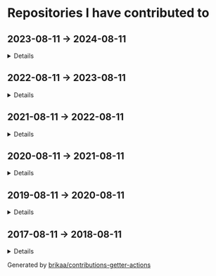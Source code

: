 # Repositories I have contributed to

## 2023-08-11 -> 2024-08-11

<details>

### ⭐ [antonkomarev/github-profile-views-counter](https://github.com/antonkomarev/github-profile-views-counter) - [2 commits](https://github.com/antonkomarev/github-profile-views-counter/commits?author=Brikaa&since=2023-08-11&until=2024-08-12) - PHP
It counts how many times your GitHub profile has been viewed. Free cloud micro-service.

### ⭐ [engineer-man/piston](https://github.com/engineer-man/piston) - [6 commits](https://github.com/engineer-man/piston/commits?author=Brikaa&since=2023-08-11&until=2024-08-12) - JavaScript
A high performance general purpose code execution engine.

### [envicutor/envicutor](https://github.com/envicutor/envicutor) - [106 commits](https://github.com/envicutor/envicutor/commits?author=Brikaa&since=2023-08-11&until=2024-08-12) - Rust
Source code for the Envicutor code execution system.

### [Brikaa/gpa-calculator](https://github.com/Brikaa/gpa-calculator) - [1 commit](https://github.com/Brikaa/gpa-calculator/commits?author=Brikaa&since=2023-08-11&until=2024-08-12) - JavaScript
Calculate your expected GPA on http://newecom.fci.cu.edu.eg/

### [envicutor/drafts](https://github.com/envicutor/drafts) - [131 commits](https://github.com/envicutor/drafts/commits?author=Brikaa&since=2023-08-11&until=2024-08-12) - no primary language
Issues and drafts for Envicutor

### [zeitwlamoon/zeitwlamoon.github.io](https://github.com/zeitwlamoon/zeitwlamoon.github.io) - [77 commits](https://github.com/zeitwlamoon/zeitwlamoon.github.io/commits?author=Brikaa&since=2023-08-11&until=2024-08-12) - HTML
Discover Egypt through the eyes of Zeit W Lamoon, the Dubai-based destination to a culinary taste sensation. Established in 2021, Zeit W Lamoon means ‘Oil and lemon,’ which form an authentic Egyptian mixture to spice up the “Fava Beans” dish, also known as “Foul Medammes,” the primary element of Egyptian street food.

### [Brikaa/dotfiles](https://github.com/Brikaa/dotfiles) - [34 commits](https://github.com/Brikaa/dotfiles/commits?author=Brikaa&since=2023-08-11&until=2024-08-12) - Shell
My dotfiles

### [Brikaa/piston-test-tools](https://github.com/Brikaa/piston-test-tools) - [5 commits](https://github.com/Brikaa/piston-test-tools/commits?author=Brikaa&since=2023-08-11&until=2024-08-12) - Python
no description

### [Brikaa/newecom-monitor](https://github.com/Brikaa/newecom-monitor) - [3 commits](https://github.com/Brikaa/newecom-monitor/commits?author=Brikaa&since=2023-08-11&until=2024-08-12) - Python
Monitor the registration status in http://newecom.fci-cu.edu.eg/

### [Brikaa/brikaa.github.io](https://github.com/Brikaa/brikaa.github.io) - [1 commit](https://github.com/Brikaa/brikaa.github.io/commits?author=Brikaa&since=2023-08-11&until=2024-08-12) - HTML
Omar Brikaa's personal website.

### [Brikaa/problem-solving](https://github.com/Brikaa/problem-solving) - [132 commits](https://github.com/Brikaa/problem-solving/commits?author=Brikaa&since=2023-08-11&until=2024-08-12) - C++
Problems solved in the problem solving course

### [Brikaa/distributed-systems-assignment-2](https://github.com/Brikaa/distributed-systems-assignment-2) - [93 commits](https://github.com/Brikaa/distributed-systems-assignment-2/commits?author=Brikaa&since=2023-08-11&until=2024-08-12) - Java
Usage of Java EE to implement an elearning system with a microservices architecture

### [Brikaa/tools-3-project](https://github.com/Brikaa/tools-3-project) - [87 commits](https://github.com/Brikaa/tools-3-project/commits?author=Brikaa&since=2023-08-11&until=2024-08-12) - Go
no description

### [Brikaa/security-assignment-2](https://github.com/Brikaa/security-assignment-2) - [68 commits](https://github.com/Brikaa/security-assignment-2/commits?author=Brikaa&since=2023-08-11&until=2024-08-12) - Java
Penetration testing, fixing vulnerabilities

### [Brikaa/distributed-systems-assignment-1](https://github.com/Brikaa/distributed-systems-assignment-1) - [45 commits](https://github.com/Brikaa/distributed-systems-assignment-1/commits?author=Brikaa&since=2023-08-11&until=2024-08-12) - Java
Socket programming to create a book borrowing application

### [envicutor/documentation](https://github.com/envicutor/documentation) - [35 commits](https://github.com/envicutor/documentation/commits?author=Brikaa&since=2023-08-11&until=2024-08-12) - TeX
Envicutor code execution system documentation

### [Brikaa/security-assignment-1](https://github.com/Brikaa/security-assignment-1) - [29 commits](https://github.com/Brikaa/security-assignment-1/commits?author=Brikaa&since=2023-08-11&until=2024-08-12) - JavaScript
DES, RSA, penetration testing, security improvements to an open-source website

### [Brikaa/ml-assignment-3](https://github.com/Brikaa/ml-assignment-3) - [27 commits](https://github.com/Brikaa/ml-assignment-3/commits?author=Brikaa&since=2023-08-11&until=2024-08-12) - Python
SVM using scikit-learn, MLP and CNN using Keras

### [Brikaa/soft-computing-assignment-3](https://github.com/Brikaa/soft-computing-assignment-3) - [21 commits](https://github.com/Brikaa/soft-computing-assignment-3/commits?author=Brikaa&since=2023-08-11&until=2024-08-12) - Rust
A fuzzy control system

### [Brikaa/soft-computing-assignment-4](https://github.com/Brikaa/soft-computing-assignment-4) - [21 commits](https://github.com/Brikaa/soft-computing-assignment-4/commits?author=Brikaa&since=2023-08-11&until=2024-08-12) - Rust
A neural network with configurable number of layers and activation functions

### [envicutor/docs-builder](https://github.com/envicutor/docs-builder) - [20 commits](https://github.com/envicutor/docs-builder/commits?author=Brikaa&since=2023-08-11&until=2024-08-12) - Makefile
Utilities to build the docs

### [Brikaa/theory-assignment-2](https://github.com/Brikaa/theory-assignment-2) - [20 commits](https://github.com/Brikaa/theory-assignment-2/commits?author=Brikaa&since=2023-08-11&until=2024-08-12) - Java
NFA, DFA

### [Brikaa/soft-computing-assignment-2](https://github.com/Brikaa/soft-computing-assignment-2) - [18 commits](https://github.com/Brikaa/soft-computing-assignment-2/commits?author=Brikaa&since=2023-08-11&until=2024-08-12) - Rust
Genetic algorithm for curve fitting

### [envicutor/docs-workflows](https://github.com/envicutor/docs-workflows) - [18 commits](https://github.com/envicutor/docs-workflows/commits?author=Brikaa&since=2023-08-11&until=2024-08-12) - no primary language
Common GitHub workflows that are used in building and deploying the docs

### [Brikaa/ml-assignment-1](https://github.com/Brikaa/ml-assignment-1) - [17 commits](https://github.com/Brikaa/ml-assignment-1/commits?author=Brikaa&since=2023-08-11&until=2024-08-12) - HTML
Linear regression using scikit-learn, logistic regression from scratch

### [Brikaa/security-des-task](https://github.com/Brikaa/security-des-task) - [10 commits](https://github.com/Brikaa/security-des-task/commits?author=Brikaa&since=2023-08-11&until=2024-08-12) - Rust
no description

### [Brikaa/ml-assignment-2](https://github.com/Brikaa/ml-assignment-2) - [5 commits](https://github.com/Brikaa/ml-assignment-2/commits?author=Brikaa&since=2023-08-11&until=2024-08-12) - Python
Decision trees using scikit-learn, KNN from scratch

### [Brikaa/web-engineering-presentation](https://github.com/Brikaa/web-engineering-presentation) - [4 commits](https://github.com/Brikaa/web-engineering-presentation/commits?author=Brikaa&since=2023-08-11&until=2024-08-12) - TypeScript
no description

### [Brikaa/cloud-task-3](https://github.com/Brikaa/cloud-task-3) - [2 commits](https://github.com/Brikaa/cloud-task-3/commits?author=Brikaa&since=2023-08-11&until=2024-08-12) - Shell
no description

### [Brikaa/Brikaa](https://github.com/Brikaa/Brikaa) - [1 commit](https://github.com/Brikaa/Brikaa/commits?author=Brikaa&since=2023-08-11&until=2024-08-12) - no primary language
no description

### [cs-math/gpa-calc](https://github.com/cs-math/gpa-calc) - [1 commit](https://github.com/cs-math/gpa-calc/commits?author=Brikaa&since=2023-08-11&until=2024-08-12) - Python
Calculate your expected GPA on newecom.fci.cu.edu.eg

### [Brikaa/remote-presentation-control](https://github.com/Brikaa/remote-presentation-control) - [1 commit](https://github.com/Brikaa/remote-presentation-control/commits?author=Brikaa&since=2023-08-11&until=2024-08-12) - HTML
Simple tool to simulate left and right arrow keys remotely

### [Brikaa/theory-task-1](https://github.com/Brikaa/theory-task-1) - [1 commit](https://github.com/Brikaa/theory-task-1/commits?author=Brikaa&since=2023-08-11&until=2024-08-12) - Java
no description

### [Brikaa/theory-task-2](https://github.com/Brikaa/theory-task-2) - [1 commit](https://github.com/Brikaa/theory-task-2/commits?author=Brikaa&since=2023-08-11&until=2024-08-12) - no primary language
no description

### [Brikaa/security-rsa-task](https://github.com/Brikaa/security-rsa-task) - [1 commit](https://github.com/Brikaa/security-rsa-task/commits?author=Brikaa&since=2023-08-11&until=2024-08-12) - C++
no description

### [envicutor/assets](https://github.com/envicutor/assets) - [1 commit](https://github.com/envicutor/assets/commits?author=Brikaa&since=2023-08-11&until=2024-08-12) - no primary language
no description

</details>

## 2022-08-11 -> 2023-08-11

<details>

### ⭐ [microsoft/vscode](https://github.com/microsoft/vscode) - [1 commit](https://github.com/microsoft/vscode/commits?author=Brikaa&since=2022-08-11&until=2023-08-12) - TypeScript
Visual Studio Code

### ⭐ [excalidraw/excalidraw](https://github.com/excalidraw/excalidraw) - [1 commit](https://github.com/excalidraw/excalidraw/commits?author=Brikaa&since=2022-08-11&until=2023-08-12) - TypeScript
Virtual whiteboard for sketching hand-drawn like diagrams

### [engineer-man/emkc](https://github.com/engineer-man/emkc) - [2 commits](https://github.com/engineer-man/emkc/commits?author=Brikaa&since=2022-08-11&until=2023-08-12) - JavaScript
Engineer Man Knowledge Center

### [cs-math/cs-math.github.io](https://github.com/cs-math/cs-math.github.io) - [1 commit](https://github.com/cs-math/cs-math.github.io/commits?author=Brikaa&since=2022-08-11&until=2023-08-12) - JavaScript
Code for /dev/null team in Cairo University CS-Math Society

### [sda-assignment/sda-assignment](https://github.com/sda-assignment/sda-assignment) - [168 commits](https://github.com/sda-assignment/sda-assignment/commits?author=Brikaa&since=2022-08-11&until=2023-08-12) - Java
Usage of principles learnt in the Software Design and Architecture course to create an abstract e-payment system

### [Brikaa/os-semaphore-assignment](https://github.com/Brikaa/os-semaphore-assignment) - [43 commits](https://github.com/Brikaa/os-semaphore-assignment/commits?author=Brikaa&since=2022-08-11&until=2023-08-12) - Java
Producer-consumer problem

### [Ali-Esmat/SW-Tools-Project](https://github.com/Ali-Esmat/SW-Tools-Project) - [39 commits](https://github.com/Ali-Esmat/SW-Tools-Project/commits?author=Brikaa&since=2022-08-11&until=2023-08-12) - Java
no description

### [Brikaa/dotfiles](https://github.com/Brikaa/dotfiles) - [38 commits](https://github.com/Brikaa/dotfiles/commits?author=Brikaa&since=2022-08-11&until=2023-08-12) - Shell
My dotfiles

### [fci-ai-project/ai-project](https://github.com/fci-ai-project/ai-project) - [19 commits](https://github.com/fci-ai-project/ai-project/commits?author=Brikaa&since=2022-08-11&until=2023-08-12) - Prolog
Single-player Connect-N game using configurable Minimax and Alpha-Beta pruning algorithms

### [Brikaa/newecom-monitor](https://github.com/Brikaa/newecom-monitor) - [18 commits](https://github.com/Brikaa/newecom-monitor/commits?author=Brikaa&since=2022-08-11&until=2023-08-12) - Python
Monitor the registration status in http://newecom.fci-cu.edu.eg/

### [Brikaa/sw-tools-lab-task](https://github.com/Brikaa/sw-tools-lab-task) - [14 commits](https://github.com/Brikaa/sw-tools-lab-task/commits?author=Brikaa&since=2022-08-11&until=2023-08-12) - Java
Setting up JBoss EAP 7.1, example REST API

### [Brikaa/algo-assignment-3](https://github.com/Brikaa/algo-assignment-3) - [9 commits](https://github.com/Brikaa/algo-assignment-3/commits?author=Brikaa&since=2022-08-11&until=2023-08-12) - C++
Dynamic programming and greedy algorithms problems

### [Brikaa/faster-blackboard](https://github.com/Brikaa/faster-blackboard) - [9 commits](https://github.com/Brikaa/faster-blackboard/commits?author=Brikaa&since=2022-08-11&until=2023-08-12) - JavaScript
A chrome extension that skips the intermediate page that BlackBoard opens before showing a PDF

### [Brikaa/piston-test-tools](https://github.com/Brikaa/piston-test-tools) - [3 commits](https://github.com/Brikaa/piston-test-tools/commits?author=Brikaa&since=2022-08-11&until=2023-08-12) - Python
no description

### [Brikaa/contributions-getter-actions](https://github.com/Brikaa/contributions-getter-actions) - [108 commits](https://github.com/Brikaa/contributions-getter-actions/commits?author=Brikaa&since=2022-08-11&until=2023-08-12) - TypeScript
A highly configurable GitHub Action can be used to update your profile's README with the repositories you have committed in

### [Brikaa/ai-assignment-2](https://github.com/Brikaa/ai-assignment-2) - [50 commits](https://github.com/Brikaa/ai-assignment-2/commits?author=Brikaa&since=2022-08-11&until=2023-08-12) - Prolog
Usage of BFS or A* algorithm to solve a dominoes and bombs puzzle (AI Assignment)

### [Brikaa/testing-assignment-1](https://github.com/Brikaa/testing-assignment-1) - [34 commits](https://github.com/Brikaa/testing-assignment-1/commits?author=Brikaa&since=2022-08-11&until=2023-08-12) - HTML
JUnit, graph coverage

### [Brikaa/ai-assignment-1](https://github.com/Brikaa/ai-assignment-1) - [32 commits](https://github.com/Brikaa/ai-assignment-1/commits?author=Brikaa&since=2022-08-11&until=2023-08-12) - Prolog
Prolog basics

### [seam-project/seam-project](https://github.com/seam-project/seam-project) - [29 commits](https://github.com/seam-project/seam-project/commits?author=Brikaa&since=2022-08-11&until=2023-08-12) - no primary language
no description

### [Brikaa/contributions-getter](https://github.com/Brikaa/contributions-getter) - [24 commits](https://github.com/Brikaa/contributions-getter/commits?author=Brikaa&since=2022-08-11&until=2023-08-12) - TypeScript
A JavaScript/TypeScript library that gets all of the repositories a user has contributed to since their account's creation

### [Brikaa/cpl-js-research](https://github.com/Brikaa/cpl-js-research) - [22 commits](https://github.com/Brikaa/cpl-js-research/commits?author=Brikaa&since=2022-08-11&until=2023-08-12) - TeX
Evaluation of different JavaScript language design characteristics (Concepts of Programming Languages assignment)

### [Brikaa/testing-assignment-2](https://github.com/Brikaa/testing-assignment-2) - [10 commits](https://github.com/Brikaa/testing-assignment-2/commits?author=Brikaa&since=2022-08-11&until=2023-08-12) - RobotFramework
Usage of Robot Framework with Selenium to test the UI of a website (SW Testing assignment)

### [seam-project/unitime-docker](https://github.com/seam-project/unitime-docker) - [9 commits](https://github.com/seam-project/unitime-docker/commits?author=Brikaa&since=2022-08-11&until=2023-08-12) - Shell
no description

### [Brikaa/seam-quality-attributes](https://github.com/Brikaa/seam-quality-attributes) - [7 commits](https://github.com/Brikaa/seam-quality-attributes/commits?author=Brikaa&since=2022-08-11&until=2023-08-12) - TeX
A report about different quality attributes and metrics of measuring them (SW maintenance assignment)

### [Brikaa/cpl-js-generic-research](https://github.com/Brikaa/cpl-js-generic-research) - [7 commits](https://github.com/Brikaa/cpl-js-generic-research/commits?author=Brikaa&since=2022-08-11&until=2023-08-12) - C++
A report about generic programming in JavaScript (Concepts of Programming Languages assignment)

### [Brikaa/maintenance-models-assignment](https://github.com/Brikaa/maintenance-models-assignment) - [4 commits](https://github.com/Brikaa/maintenance-models-assignment/commits?author=Brikaa&since=2022-08-11&until=2023-08-12) - TeX
A report about why we study SW maintenance and the quick-fix maintenance model

### [fci-ai-project/fci-ai-project.github.io](https://github.com/fci-ai-project/fci-ai-project.github.io) - [4 commits](https://github.com/fci-ai-project/fci-ai-project.github.io/commits?author=Brikaa&since=2022-08-11&until=2023-08-12) - TeX
no description

### [Brikaa/Brikaa](https://github.com/Brikaa/Brikaa) - [3 commits](https://github.com/Brikaa/Brikaa/commits?author=Brikaa&since=2022-08-11&until=2023-08-12) - no primary language
no description

### [seam-project/sonarqube-compose](https://github.com/seam-project/sonarqube-compose) - [1 commit](https://github.com/seam-project/sonarqube-compose/commits?author=Brikaa&since=2022-08-11&until=2023-08-12) - no primary language
no description

</details>

## 2021-08-11 -> 2022-08-11

<details>

### ⭐ [engineer-man/piston](https://github.com/engineer-man/piston) - [53 commits](https://github.com/engineer-man/piston/commits?author=Brikaa&since=2021-08-11&until=2022-08-12) - JavaScript
A high performance general purpose code execution engine.

### [engineer-man/piston-bot](https://github.com/engineer-man/piston-bot) - [2 commits](https://github.com/engineer-man/piston-bot/commits?author=Brikaa&since=2021-08-11&until=2022-08-12) - Python
I Run Code bot on Discord

### [microsoft/vscode-wiki](https://github.com/microsoft/vscode-wiki) - [2 commits](https://github.com/microsoft/vscode-wiki/commits?author=Brikaa&since=2021-08-11&until=2022-08-12) - no primary language
A repository to make changes to the vscode Wiki on GitHub

### [engineer-man/emkc](https://github.com/engineer-man/emkc) - [67 commits](https://github.com/engineer-man/emkc/commits?author=Brikaa&since=2021-08-11&until=2022-08-12) - JavaScript
Engineer Man Knowledge Center

### [cs-math/cs-math.github.io](https://github.com/cs-math/cs-math.github.io) - [38 commits](https://github.com/cs-math/cs-math.github.io/commits?author=Brikaa&since=2021-08-11&until=2022-08-12) - JavaScript
Code for /dev/null team in Cairo University CS-Math Society

### [Brikaa/gpa-calculator](https://github.com/Brikaa/gpa-calculator) - [7 commits](https://github.com/Brikaa/gpa-calculator/commits?author=Brikaa&since=2021-08-11&until=2022-08-12) - JavaScript
Calculate your expected GPA on http://newecom.fci.cu.edu.eg/

### [Brikaa/solid-geometry-tools](https://github.com/Brikaa/solid-geometry-tools) - [14 commits](https://github.com/Brikaa/solid-geometry-tools/commits?author=Brikaa&since=2021-08-11&until=2022-08-12) - JavaScript
Solid Geometry Tools

### [Brikaa/syntax-warriors](https://github.com/Brikaa/syntax-warriors) - [99 commits](https://github.com/Brikaa/syntax-warriors/commits?author=Brikaa&since=2021-08-11&until=2022-08-12) - JavaScript
no description

### [Brikaa/dotfiles](https://github.com/Brikaa/dotfiles) - [85 commits](https://github.com/Brikaa/dotfiles/commits?author=Brikaa&since=2021-08-11&until=2022-08-12) - Shell
My dotfiles

### [zeitwlamoon/zeitwlamoon.github.io](https://github.com/zeitwlamoon/zeitwlamoon.github.io) - [53 commits](https://github.com/zeitwlamoon/zeitwlamoon.github.io/commits?author=Brikaa&since=2021-08-11&until=2022-08-12) - HTML
Discover Egypt through the eyes of Zeit W Lamoon, the Dubai-based destination to a culinary taste sensation. Established in 2021, Zeit W Lamoon means ‘Oil and lemon,’ which form an authentic Egyptian mixture to spice up the “Fava Beans” dish, also known as “Foul Medammes,” the primary element of Egyptian street food.

### [Brikaa/piston-test-tools](https://github.com/Brikaa/piston-test-tools) - [10 commits](https://github.com/Brikaa/piston-test-tools/commits?author=Brikaa&since=2021-08-11&until=2022-08-12) - Python
no description

### [Brikaa/gram-schmidt-calculator](https://github.com/Brikaa/gram-schmidt-calculator) - [5 commits](https://github.com/Brikaa/gram-schmidt-calculator/commits?author=Brikaa&since=2021-08-11&until=2022-08-12) - JavaScript
no description

### [Brikaa/parking-system-procedural](https://github.com/Brikaa/parking-system-procedural) - [3 commits](https://github.com/Brikaa/parking-system-procedural/commits?author=Brikaa&since=2021-08-11&until=2022-08-12) - Python
no description

### [Brikaa/brikaa.github.io](https://github.com/Brikaa/brikaa.github.io) - [2 commits](https://github.com/Brikaa/brikaa.github.io/commits?author=Brikaa&since=2021-08-11&until=2022-08-12) - HTML
Omar Brikaa's personal website.

### [fishing-calendar/fishing-calendar.github.io](https://github.com/fishing-calendar/fishing-calendar.github.io) - [10 commits](https://github.com/fishing-calendar/fishing-calendar.github.io/commits?author=Brikaa&since=2021-08-11&until=2022-08-12) - JavaScript
Shows the spring and neap tide days

### [technomuscles/technomuscles](https://github.com/technomuscles/technomuscles) - [9 commits](https://github.com/technomuscles/technomuscles/commits?author=Brikaa&since=2021-08-11&until=2022-08-12) - no primary language
TechnoMuscles repository (a repository to practice JIRA integration with projects) (Software Process and Quality Management course)

### [AbsoluteZero000/Typing_thingy](https://github.com/AbsoluteZero000/Typing_thingy) - [2 commits](https://github.com/AbsoluteZero000/Typing_thingy/commits?author=Brikaa&since=2021-08-11&until=2022-08-12) - JavaScript
typeracer clone thingy

</details>

## 2020-08-11 -> 2021-08-11

<details>

### ⭐ [PyGithub/PyGithub](https://github.com/PyGithub/PyGithub) - [2 commits](https://github.com/PyGithub/PyGithub/commits?author=Brikaa&since=2020-08-11&until=2021-08-12) - Python
Typed interactions with the GitHub API v3

### [engineer-man/piston-bot](https://github.com/engineer-man/piston-bot) - [1 commit](https://github.com/engineer-man/piston-bot/commits?author=Brikaa&since=2020-08-11&until=2021-08-12) - Python
I Run Code bot on Discord

### [engineer-man/emkc](https://github.com/engineer-man/emkc) - [57 commits](https://github.com/engineer-man/emkc/commits?author=Brikaa&since=2020-08-11&until=2021-08-12) - JavaScript
Engineer Man Knowledge Center

### [Open-Source-Project-Collaboration/board-game-playing-ai](https://github.com/Open-Source-Project-Collaboration/board-game-playing-ai) - [16 commits](https://github.com/Open-Source-Project-Collaboration/board-game-playing-ai/commits?author=Brikaa&since=2020-08-11&until=2021-08-12) - Python
Chess AI using Neural Network and Min/Max algorithm and tree pruning

### [projectunic0rn/pub-workspace](https://github.com/projectunic0rn/pub-workspace) - [2 commits](https://github.com/projectunic0rn/pub-workspace/commits?author=Brikaa&since=2020-08-11&until=2021-08-12) - Python
pub workspace apps

### [cs-math/cs-math.github.io](https://github.com/cs-math/cs-math.github.io) - [100 commits](https://github.com/cs-math/cs-math.github.io/commits?author=Brikaa&since=2020-08-11&until=2021-08-12) - JavaScript
Code for /dev/null team in Cairo University CS-Math Society

### [Open-Source-Project-Collaboration/osc-bot](https://github.com/Open-Source-Project-Collaboration/osc-bot) - [222 commits](https://github.com/Open-Source-Project-Collaboration/osc-bot/commits?author=Brikaa&since=2020-08-11&until=2021-08-12) - Python
A discord bot that automates the process of voting on and creating projects and GitHub teams.

### [Open-Source-Project-Collaboration/blockchain-distributed-streaming-api](https://github.com/Open-Source-Project-Collaboration/blockchain-distributed-streaming-api) - [1 commit](https://github.com/Open-Source-Project-Collaboration/blockchain-distributed-streaming-api/commits?author=Brikaa&since=2020-08-11&until=2021-08-12) - no primary language
no description

### [cs-math/gpa-calc](https://github.com/cs-math/gpa-calc) - [7 commits](https://github.com/cs-math/gpa-calc/commits?author=Brikaa&since=2020-08-11&until=2021-08-12) - Python
Calculate your expected GPA on newecom.fci.cu.edu.eg

</details>

## 2019-08-11 -> 2020-08-11

<details>

### [Open-Source-Project-Collaboration/board-game-playing-ai](https://github.com/Open-Source-Project-Collaboration/board-game-playing-ai) - [19 commits](https://github.com/Open-Source-Project-Collaboration/board-game-playing-ai/commits?author=Brikaa&since=2019-08-11&until=2020-08-12) - Python
Chess AI using Neural Network and Min/Max algorithm and tree pruning

### [Open-Source-Project-Collaboration/osc-bot](https://github.com/Open-Source-Project-Collaboration/osc-bot) - [4 commits](https://github.com/Open-Source-Project-Collaboration/osc-bot/commits?author=Brikaa&since=2019-08-11&until=2020-08-12) - Python
A discord bot that automates the process of voting on and creating projects and GitHub teams.

</details>

## 2017-08-11 -> 2018-08-11

<details>

### ⭐ [geekcomputers/Python](https://github.com/geekcomputers/Python) - [1 commit](https://github.com/geekcomputers/Python/commits?author=Brikaa&since=2017-08-11&until=2018-08-12) - Python
My Python Examples

</details>

Generated by [brikaa/contributions-getter-actions](https://github.com/brikaa/contributions-getter-actions)

